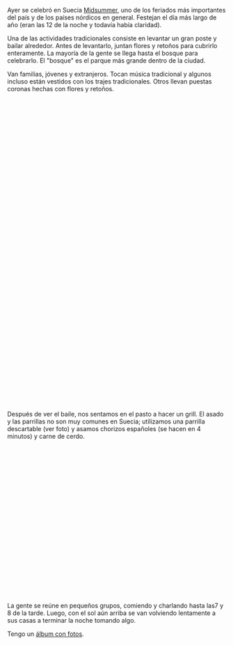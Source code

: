 <html><body><p>Ayer se celebró en Suecia <a href="http://en.wikipedia.org/wiki/Midsummer" target="_blank">Midsummer</a>, uno de los feriados más importantes del país y de los países nórdicos en general. Festejan el día más largo de año (eran las 12 de la noche y todavía había claridad).



Una de las actividades tradicionales consiste en levantar un gran poste y bailar alrededor. Antes de levantarlo, juntan flores y retoños para cubrirlo enteramente. La mayoría de la gente se llega hasta el bosque para celebrarlo. El "bosque" es el parque más grande dentro de la ciudad.



Van familias, jóvenes y extranjeros. Tocan música tradicional y algunos incluso están vestidos con los trajes tradicionales. Otros llevan puestas coronas hechas con flores y retoños.

<object classid="clsid:d27cdb6e-ae6d-11cf-96b8-444553540000" width="425" height="344" codebase="http://download.macromedia.com/pub/shockwave/cabs/flash/swflash.cab#version=6,0,40,0"><param name="allowFullScreen" value="true"><param name="allowscriptaccess" value="always"><param name="src" value="http://www.youtube.com/v/24KSKZLX6xg&amp;hl=es_ES&amp;fs=1&amp;rel=0"><param name="allowfullscreen" value="true"><embed type="application/x-shockwave-flash" width="425" height="344" src="http://www.youtube.com/v/24KSKZLX6xg&amp;hl=es_ES&amp;fs=1&amp;rel=0" allowscriptaccess="always" allowfullscreen="true"></embed></object>



<object classid="clsid:d27cdb6e-ae6d-11cf-96b8-444553540000" width="425" height="344" codebase="http://download.macromedia.com/pub/shockwave/cabs/flash/swflash.cab#version=6,0,40,0"><param name="allowFullScreen" value="true"><param name="allowscriptaccess" value="always"><param name="src" value="http://www.youtube.com/v/HGx5xdoBWMw&amp;hl=es_ES&amp;fs=1&amp;rel=0"><param name="allowfullscreen" value="true"><embed type="application/x-shockwave-flash" width="425" height="344" src="http://www.youtube.com/v/HGx5xdoBWMw&amp;hl=es_ES&amp;fs=1&amp;rel=0" allowscriptaccess="always" allowfullscreen="true"></embed></object>

Después de ver el baile, nos sentamos en el pasto a hacer un grill. El asado y las parrillas no son muy comunes en Suecia; utilizamos una parrilla descartable (ver foto) y asamos chorizos españoles (se hacen en 4 minutos) y carne de cerdo.

<object classid="clsid:d27cdb6e-ae6d-11cf-96b8-444553540000" width="425" height="344" codebase="http://download.macromedia.com/pub/shockwave/cabs/flash/swflash.cab#version=6,0,40,0"><param name="allowFullScreen" value="true"><param name="allowscriptaccess" value="always"><param name="src" value="http://www.youtube.com/v/oc41NJASGHk&amp;hl=es_ES&amp;fs=1&amp;rel=0"><param name="allowfullscreen" value="true"><embed type="application/x-shockwave-flash" width="425" height="344" src="http://www.youtube.com/v/oc41NJASGHk&amp;hl=es_ES&amp;fs=1&amp;rel=0" allowscriptaccess="always" allowfullscreen="true"></embed></object>



La gente se reúne en pequeños grupos, comiendo y charlando hasta las7 y 8 de la tarde. Luego, con el sol aún arriba se van volviendo lentamente a sus casas a terminar la noche tomando algo.



Tengo un <a href="http://www.facebook.com/album.php?aid=60595&amp;id=1559082191&amp;l=05eb627040" target="_blank">álbum con fotos</a>.</p></body></html>